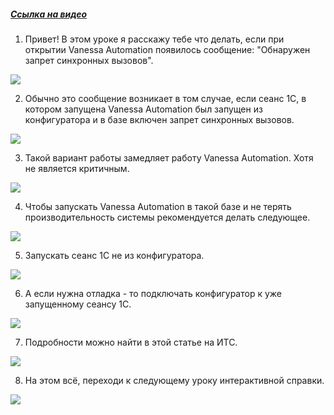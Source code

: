 ﻿##### [Ссылка на видео](https://youtu.be/RRJgNe2UoOs)

001. Привет! В этом уроке я расскажу тебе что делать, если при открытии Vanessa Automation появилось сообщение: "Обнаружен запрет синхронных вызовов".

![](https://vanessa-files.do.bit-erp.ru/Doc/1.2.041.1/MD/Глава15/images/004_ПоявилосьСообщениеОбнаруженЗапретСинхронныхВызовов.png)

002. Обычно это сообщение возникает в том случае, если сеанс 1С, в котором запущена Vanessa Automation был запущен из конфигуратора и в базе включен запрет синхронных вызовов.

![](https://vanessa-files.do.bit-erp.ru/Doc/1.2.041.1/MD/Глава15/images/005_ПоявилосьСообщениеОбнаруженЗапретСинхронныхВызовов.png)

003. Такой вариант работы замедляет работу Vanessa Automation. Хотя не является критичным.

![](https://vanessa-files.do.bit-erp.ru/Doc/1.2.041.1/MD/Глава15/images/006_ПоявилосьСообщениеОбнаруженЗапретСинхронныхВызовов.png)

004. Чтобы запускать Vanessa Automation в такой базе и не терять производительность системы рекомендуется делать следующее.

![](https://vanessa-files.do.bit-erp.ru/Doc/1.2.041.1/MD/Глава15/images/007_ПоявилосьСообщениеОбнаруженЗапретСинхронныхВызовов.png)

005. Запускать сеанс 1С не из конфигуратора.

![](https://vanessa-files.do.bit-erp.ru/Doc/1.2.041.1/MD/Глава15/images/010_ПоявилосьСообщениеОбнаруженЗапретСинхронныхВызовов.png)

006. А если нужна отладка - то подключать конфигуратор к уже запущенному сеансу 1С.

![](https://vanessa-files.do.bit-erp.ru/Doc/1.2.041.1/MD/Глава15/images/015_ПоявилосьСообщениеОбнаруженЗапретСинхронныхВызовов.png)

007. Подробности можно найти в этой статье на ИТС.

![](https://vanessa-files.do.bit-erp.ru/Doc/1.2.041.1/MD/Глава15/images/020_ПоявилосьСообщениеОбнаруженЗапретСинхронныхВызовов.png)

008. На этом всё, переходи к следующему уроку интерактивной справки.

![](https://vanessa-files.do.bit-erp.ru/Doc/1.2.041.1/MD/Глава15/images/023_ПоявилосьСообщениеОбнаруженЗапретСинхронныхВызовов.png)
